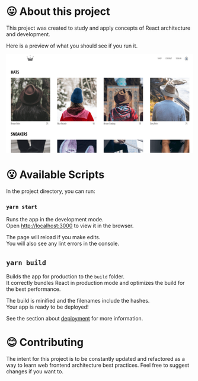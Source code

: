 # 😛 About this project

This project was created to study and apply concepts of React architecture and development.

Here is a preview of what you should see if you run it.

![image](preview.png)

# 😮 Available Scripts

In the project directory, you can run:

### `yarn start`

Runs the app in the development mode.<br />
Open [http://localhost:3000](http://localhost:3000) to view it in the browser.

The page will reload if you make edits.<br />
You will also see any lint errors in the console.

## `yarn build`

Builds the app for production to the `build` folder.<br />
It correctly bundles React in production mode and optimizes the build for the best performance.

The build is minified and the filenames include the hashes.<br />
Your app is ready to be deployed!

See the section about [deployment](https://facebook.github.io/create-react-app/docs/deployment) for more information.

# 😊 Contributing

The intent for this project is to be constantly updated and refactored as a way to learn web frontend architecture best practices. Feel free to suggest changes if you want to.